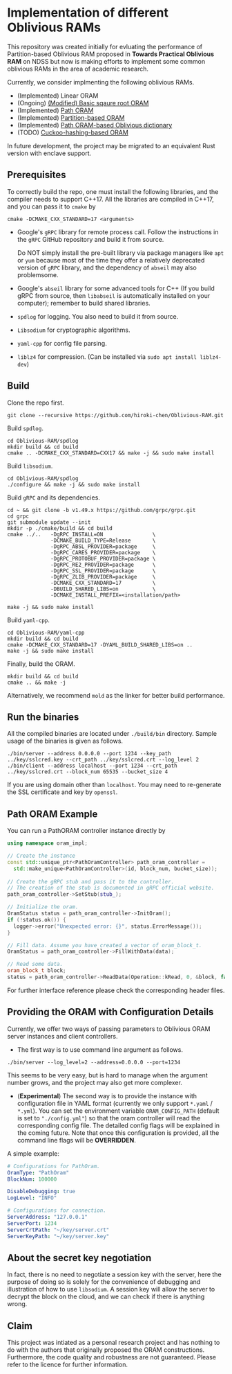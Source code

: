 # Implementation of different Oblivious RAMs

This repository was created initially for evluating the performance of Partition-based Oblivious RAM proposed in **Towards Practical Oblivious RAM** on NDSS but now is making efforts to implement some common oblivious RAMs in the area of academic research.

Currently, we consider implmenting the following oblivious RAMs.

* (Implemented) Linear ORAM
* (Ongoing) [(Modified) Basic sqaure root ORAM](https://dl.acm.org/doi/pdf/10.1145/28395.28416)
* (Implemented) [Path ORAM](https://eprint.iacr.org/2013/280.pdf)
* (Implemented) [Partition-based ORAM](https://www.ndss-symposium.org/wp-content/uploads/2017/09/04_4.pdf)
* (Implemented) [Path ORAM-based Oblivious dictionary](https://eprint.iacr.org/2014/185.pdf)
* (TODO) [Cuckoo-hashing-based ORAM](https://arxiv.org/pdf/1007.1259v1.pdf)

In future development, the project may be migrated to an equivalent Rust version with enclave support.

## Prerequisites

To correctly build the repo, one must install the following libraries, and the compiler needs to support C++17. All the libraries are compiled in C++17, and you can pass it to `cmake` by

```shell
cmake -DCMAKE_CXX_STANDARD=17 <arguments>
```

* Google's `gRPC` library for remote process call. Follow the instructions in the `gRPC` GitHub repository and build it from source.
  
  Do NOT simply install the pre-built library via package managers like `apt` or `yum` because most of the time they offer a relatively deprecated version of `gRPC` library, and the dependency of `abseil` may also problemsome.
  
* Google's `abseil` library for some advanced tools for C++ (If you build gRPC from source, then `libabseil` is automatically installed on your computer); remember to build shared libraries.

* `spdlog` for logging. You also need to build it from source.

* `Libsodium` for cryptographic algorithms.

* `yaml-cpp` for config file parsing.

* `liblz4` for compression. (Can be installed via `sudo apt install liblz4-dev`)

## Build

Clone the repo first.

```shell
git clone --recursive https://github.com/hiroki-chen/Oblivious-RAM.git
```

Build `spdlog`.

```shell
cd Oblivious-RAM/spdlog
mkdir build && cd build
cmake .. -DCMAKE_CXX_STANDARD=CXX17 && make -j && sudo make install
```

Build `libsodium`.

```shell
cd Oblivious-RAM/spdlog
./configure && make -j && sudo make install
```

Build `gRPC` and its dependencies.

```shell
cd ~ && git clone -b v1.49.x https://github.com/grpc/grpc.git
cd grpc
git submodule update --init
mkdir -p ./cmake/build && cd build
cmake ../..   -DgRPC_INSTALL=ON                \
              -DCMAKE_BUILD_TYPE=Release       \
              -DgRPC_ABSL_PROVIDER=package     \
              -DgRPC_CARES_PROVIDER=package    \
              -DgRPC_PROTOBUF_PROVIDER=package \
              -DgRPC_RE2_PROVIDER=package      \
              -DgRPC_SSL_PROVIDER=package      \
              -DgRPC_ZLIB_PROVIDER=package     \
              -DCMAKE_CXX_STANDARD=17          \
              -DBUILD_SHARED_LIBS=on           \
              -DCMAKE_INSTALL_PREFIX=<installation/path>
              
make -j && sudo make install
```

Build `yaml-cpp`.

```shell
cd Oblivious-RAM/yaml-cpp
mkdir build && cd build
cmake -DCMAKE_CXX_STANDARD=17 -DYAML_BUILD_SHARED_LIBS=on ..
make -j && sudo make install
```

Finally, build the ORAM.

```shell
mkdir build && cd build
cmake .. && make -j
```

Alternatively, we recommend `mold` as the linker for better build performance.

## Run the binaries

All the compiled binaries are located under `./build/bin` directory. Sample usage of the binaries is given as follows.

```shell
./bin/server --address 0.0.0.0 --port 1234 --key_path ../key/sslcred.key --crt_path ../key/sslcred.crt --log_level 2
./bin/client --address localhost --port 1234 --crt_path ../key/sslcred.crt --block_num 65535 --bucket_size 4
```

If you are using domain other than `localhost`. You may need to re-generate the SSL certificate and key by `openssl`.

## Path ORAM Example

You can run a PathORAM controller instance directly by

```cpp
using namespace oram_impl;

// Create the instance
const std::unique_ptr<PathOramController> path_oram_controller = 
  std::make_unique<PathOramController>(id, block_num, bucket_size));
 
// Create the gRPC stub and pass it to the controller.
// The creation of the stub is documented in gRPC official website.
path_oram_controller->SetStub(stub_);

// Initialize the oram.
OramStatus status = path_oram_controller->InitOram();
if (!status.ok()) {
  logger->error("Unexpected error: {}", status.ErrorMessage());
}

// Fill data. Assume you have created a vector of oram_block_t.
OramStatus = path_oram_controller->FillWithData(data);

// Read some data.
oram_block_t block;
status = path_oram_controller->ReadData(Operation::kRead, 0, &block, false);
```

For further interface reference please check the corresponding header files.

## Providing the ORAM with Configuration Details

Currently, we offer two ways of passing parameters to Oblivious ORAM server instances and client controllers.

* The first way is to use command line argument as follows.

```shell
./bin/server --log_level=2 --address=0.0.0.0 --port=1234
```

This seems to be very easy, but is hard to manage when the argument number grows, and the project may also get more complexer.

* (**Experimental**) The second way is to provide the instance with configuration file in YAML format (currently we only support `*.yaml` / `*.yml`). You can set the environment variable `ORAM_CONFIG_PATH` (default is set to `"./config.yml"`) so that the oram controller will read the corresponding config file. The detailed config flags will be explained in the coming future. Note that once this configuration is provided, all the command line flags will be **OVERRIDDEN**.

A simple example:

```yml
# Configurations for PathOram.
OramType: "PathOram"
BlockNum: 100000

DisableDebugging: true
LogLevel: "INFO"

# Configurations for connection.
ServerAddress: "127.0.0.1"
ServerPort: 1234
ServerCrtPath: "~/key/server.crt"
ServerKeyPath: "~/key/server.key"
```

## About the secret key negotiation

In fact, there is no need to negotiate a session key with the server, here the purpose of doing so is solely for the convenience of debugging and illustration of how to use `libsodium`. A session key will allow the server to decrypt the block on the cloud, and we can check if there is anything wrong.

## Claim

This project was intiated as a personal research project and has nothing to do with the authors that originally proposed the ORAM constructions. Furthermore, the code quality and robustness are not guaranteed. Please refer to the licence for further information.
